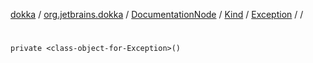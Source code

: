 [dokka](../../../../../index.md) / [org.jetbrains.dokka](../../../../index.md) / [DocumentationNode](../../../index.md) / [Kind](../../index.md) / [Exception](../index.md) / [<class-object-for-Exception>](index.md) / [<init>](_init_.md)

# <init>

```
private <class-object-for-Exception>()
```
